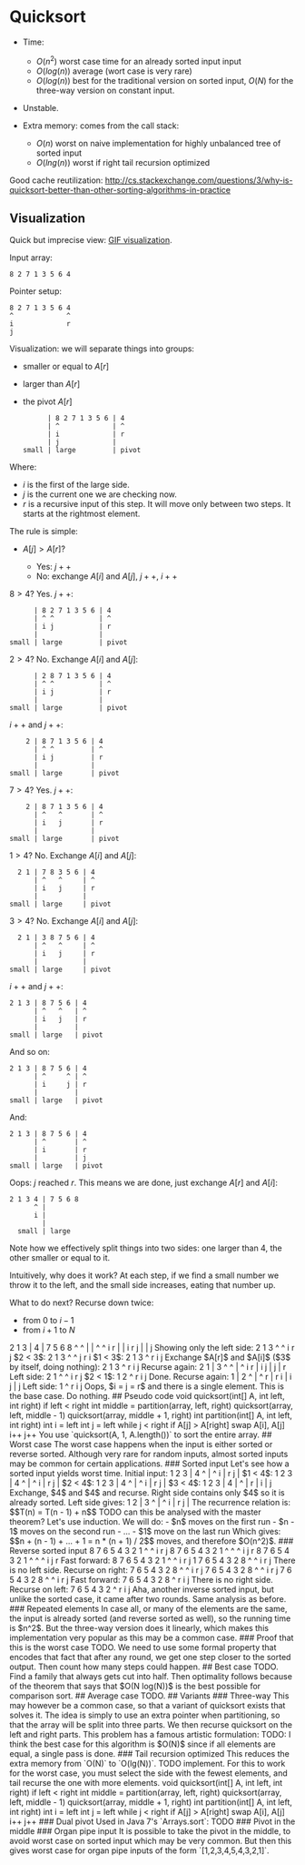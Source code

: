 # Quicksort

-   Time:

    - $O(n^2)$ worst case time for an already sorted input input
    - $O(log(n))$ average (wort case is very rare)
    - $O(log(n))$ best for the traditional version on sorted input, $O(N)$ for the three-way version on constant input.

-   Unstable.

-   Extra memory: comes from the call stack:

    -   $O(n)$ worst on naive implementation for highly unbalanced tree of sorted input
    -   $O(lng(n))$ worst if right tail recursion optimized

Good cache reutilization: <http://cs.stackexchange.com/questions/3/why-is-quicksort-better-than-other-sorting-algorithms-in-practice>

## Visualization

Quick but imprecise view: [GIF visualization](http://upload.wikimedia.org/wikipedia/commons/6/6a/Sorting_quicksort_anim.gif).

Input array:

    8 2 7 1 3 5 6 4

Pointer setup:

    8 2 7 1 3 5 6 4
    ^             ^
    i             r
    j

Visualization: we will separate things into groups:

-   smaller or equal to $A[r]$

-   larger than $A[r]$

-   the pivot $A[r]$

              | 8 2 7 1 3 5 6 | 4
              | ^             | ^
              | i             | r
              | j             |
        small | large         | pivot

Where:

- $i$ is the first of the large side.
- $j$ is the current one we are checking now.
- $r$ is a recursive input of this step. It will move only between two steps. It starts at the rightmost element.

The rule is simple:

-   $A[j] > A[r]$?

    - Yes:  $j++$
    - No: exchange $A[i]$ and $A[j]$, $j++$, $i++$

$8 > 4$? Yes. $j++$:

          | 8 2 7 1 3 5 6 | 4
          | ^ ^           | ^
          | i j           | r
          |               |
    small | large         | pivot

$2 > 4$? No. Exchange $A[i]$ and $A[j]$:

          | 2 8 7 1 3 5 6 | 4
          | ^ ^           | ^
          | i j           | r
          |               |
    small | large         | pivot

$i++$ and $j++$:

        2 | 8 7 1 3 5 6 | 4
          | ^ ^         | ^
          | i j         | r
          |             |
    small | large       | pivot

$7 > 4$? Yes. $j++$:

        2 | 8 7 1 3 5 6 | 4
          | ^   ^       | ^
          | i   j       | r
          |             |
    small | large       | pivot

$1 > 4$? No. Exchange $A[i]$ and $A[j]$:

      2 1 | 7 8 3 5 6 | 4
          | ^   ^     | ^
          | i   j     | r
          |           |
    small | large     | pivot

$3 > 4$? No. Exchange $A[i]$ and $A[j]$:

      2 1 | 3 8 7 5 6 | 4
          | ^   ^     | ^
          | i   j     | r
          |           |
    small | large     | pivot

$i++$ and $j++$:

    2 1 3 | 8 7 5 6 | 4
          | ^   ^   | ^
          | i   j   | r
          |         |
    small | large   | pivot

And so on:

    2 1 3 | 8 7 5 6 | 4
          | ^     ^ | ^
          | i     j | r
          |         |
    small | large   | pivot

And:

    2 1 3 | 8 7 5 6 | 4
          | ^       | ^
          | i       | r
          |         | j
    small | large   | pivot

Oops: $j$ reached $r$. This means we are done, just exchange $A[r]$ and $A[i]$:

    2 1 3 4 | 7 5 6 8
          ^ |
          i |
            |
      small | large

Note how we effectively split things into two sides: one larger than $4$, the other smaller or equal to it.

Intuitively, why does it work? At each step, if we find a small number we throw it to the left, and the small side increases, eating that number up.

What to do next? Recurse down twice:

- from $0$ to $i - 1$
- from $i + 1$ to $N$

<!-- --!>

    2 1 3 | 4 | 7 5 6 8
    ^   ^ |   | ^     ^
    i   r |   | i     r
    j     |   | j

Showing only the left side:

    2 1 3
    ^   ^
    i   r
    j

$2 < 3$:

    2 1 3
      ^ ^
      j r
      i

$1 < 3$:

    2 1 3
        ^
        r
        i
        j

Exchange $A[r]$ and $A[i]$ ($3$ by itself, doing nothing):

    2 1 3
        ^
        r
        i
        j

Recurse again:

    2 1 | 3
    ^ ^ | ^
    i r | i
    j   | j
        | r

Left side:

    2 1
    ^ ^
    i r
    j

$2 < 1$:

    1 2
      ^
      r
      i
      j

Done. Recurse again:

    1 | 2
    ^ | ^
    r | r
    i | i
    j | j

Left side:

    1
    ^
    r
    i
    j

Oops, $i = j = r$ and there is a single element. This is the base case. Do nothing.

## Pseudo code

    void quicksort(int[] A, int left, int right)
        if left < right
            int middle = partition(array, left, right)
            quicksort(array, left, middle - 1)
            quicksort(array, middle + 1, right)

    int partition(int[] A, int left, int right)
        int i = left
        int j = left
        while j < right
            if A[j] > A[right]
                swap A[i], A[j]
                i++
            j++

You use `quicksort(A, 1, A.length())` to sort the entire array.

## Worst case

The worst case happens when the input is either sorted or reverse sorted.

Although very rare for random inputs, almost sorted inputs may be common for certain applications.

### Sorted input

Let's see how a sorted input yields worst time.

Initial input:

    1 2 3 | 4
    ^     | ^
    i     | r
    j     |

$1 < 4$:

    1 2 3 | 4
      ^   | ^
      i   | r
      j   |

$2 < 4$:

    1 2 3 | 4
        ^ | ^
        i | r
        j |

$3 < 4$:

    1 2 3 | 4
          | ^
          | r
          | i
          | j

Exchange, $4$ and $4$ and recurse.

Right side contains only $4$ so it is already sorted.

Left side gives:

    1 2 | 3
    ^   | ^
    i   | r
    j   |

The recurrence relation is:

$$T(n) = T(n - 1) + n$$

TODO can this be analysed with the master theorem?

Let's use induction.

We will do:

- $n$       moves on the first  run
- $n - 1$   moves on the second run
- ...
- $1$       move  on the last   run

Which gives:

$$n + (n - 1) + ... + 1 = n * (n + 1) / 2$$

moves, and therefore $O(n^2)$.

### Reverse sorted input

    8 7 6 5 4 3 2 1
    ^             ^
    i             r
    j

    8 7 6 5 4 3 2 1
    ^ ^           ^
    i j           r

    8 7 6 5 4 3 2 1
    ^   ^         ^
    i   j         r

Fast forward:

    8 7 6 5 4 3 2 1
    ^             ^
    i             r
                  j

    1 7 6 5 4 3 2 8
    ^             ^
    i             r
                  j

There is no left side. Recurse on right:

    7 6 5 4 3 2 8
    ^           ^
    i           r
    j

    7 6 5 4 3 2 8
    ^           ^
    i           r
    j

    7 6 5 4 3 2 8
      ^         ^
      i         r
      j

Fast forward:

    7 6 5 4 3 2 8
                ^
                r
                i
                j

There is no right side. Recurse on left:

    7 6 5 4 3 2
              ^
              r
              i
              j

Aha, another inverse sorted input, but unlike the sorted case, it came after two rounds. Same analysis as before.

### Repeated elements

In case all, or many of the elements are the same, the input is already sorted (and reverse sorted as well), so the running time is $n^2$.

But the three-way version does it linearly, which makes this implementation very popular as this may be a common case.

### Proof that this is the worst case

TODO. We need to use some formal property that encodes that fact that after any round, we get one step closer to the sorted output. Then count how many steps could happen.

## Best case

TODO. Find a family that always gets cut into half. Then optimality follows because of the theorem that says that $O(N log(N))$ is the best possible for comparison sort.

## Average case

TODO.

## Variants

### Three-way

This may however be a common case, so that a variant of quicksort exists that solves it.

The idea is simply to use an extra pointer when partitioning, so that the array will be split into three parts.

We then recurse quicksort on the left and right parts.

This problem has a famous artistic formulation: <http://en.wikipedia.org/wiki/Dutch_national_flag_problem>

TODO: I think the best case for this algorithm is $O(N)$ since if all elements are equal, a single pass is done.

### Tail recursion optimized

This reduces the extra memory from `O(N)` to `O(lg(N))`.

TODO implement. For this to work for the worst case, you must select the side with the fewest elements, and tail recurse the one with more elements.

    void quicksort(int[] A, int left, int right)
        if left < right
            int middle = partition(array, left, right)
            quicksort(array, left, middle - 1)
            quicksort(array, middle + 1, right)

    int partition(int[] A, int left, int right)
        int i = left
        int j = left
        while j < right
            if A[j] > A[right]
                swap A[i], A[j]
                i++
            j++

### Dual pivot

Used in Java 7's `Arrays.sort`: <http://docs.oracle.com/javase/7/docs/api/java/util/Arrays.html#sort%28byte[]%29>

TODO

### Pivot in the middle

### Organ pipe input

It is possible to take the pivot in the middle, to avoid worst case on sorted input which may be very common.

But then this gives worst case for organ pipe inputs of the form `[1,2,3,4,5,4,3,2,1]`.
